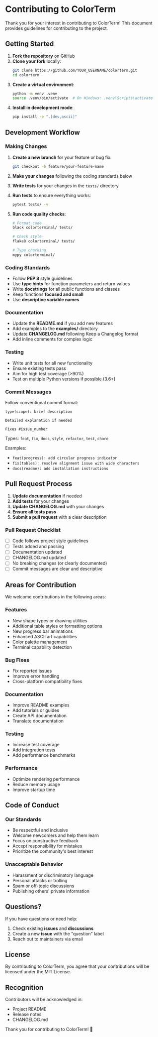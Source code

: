 # Contributing to ColorTerm

Thank you for your interest in contributing to ColorTerm! This document provides guidelines for contributing to the project.

## Getting Started

1. **Fork the repository** on GitHub
2. **Clone your fork** locally:
   ```bash
   git clone https://github.com/YOUR_USERNAME/colorterm.git
   cd colorterm
   ```
3. **Create a virtual environment**:
   ```bash
   python -m venv .venv
   source .venv/bin/activate  # On Windows: .venv\Scripts\activate
   ```
4. **Install in development mode**:
   ```bash
   pip install -e ".[dev,ascii]"
   ```

## Development Workflow

### Making Changes

1. **Create a new branch** for your feature or bug fix:
   ```bash
   git checkout -b feature/your-feature-name
   ```

2. **Make your changes** following the coding standards below

3. **Write tests** for your changes in the `tests/` directory

4. **Run tests** to ensure everything works:
   ```bash
   pytest tests/ -v
   ```

5. **Run code quality checks**:
   ```bash
   # Format code
   black colorterminal/ tests/

   # Check style
   flake8 colorterminal/ tests/

   # Type checking
   mypy colorterminal/
   ```

### Coding Standards

- Follow **PEP 8** style guidelines
- Use **type hints** for function parameters and return values
- Write **docstrings** for all public functions and classes
- Keep functions **focused and small**
- Use **descriptive variable names**

### Documentation

- Update the **README.md** if you add new features
- Add examples to the **examples/** directory
- Update **CHANGELOG.md** following Keep a Changelog format
- Add inline comments for complex logic

### Testing

- Write unit tests for all new functionality
- Ensure existing tests pass
- Aim for high test coverage (>90%)
- Test on multiple Python versions if possible (3.6+)

### Commit Messages

Follow conventional commit format:

```
type(scope): brief description

Detailed explanation if needed

Fixes #issue_number
```

Types: `feat`, `fix`, `docs`, `style`, `refactor`, `test`, `chore`

Examples:
- `feat(progress): add circular progress indicator`
- `fix(tables): resolve alignment issue with wide characters`
- `docs(readme): add installation instructions`

## Pull Request Process

1. **Update documentation** if needed
2. **Add tests** for your changes
3. **Update CHANGELOG.md** with your changes
4. **Ensure all tests pass**
5. **Submit a pull request** with a clear description

### Pull Request Checklist

- [ ] Code follows project style guidelines
- [ ] Tests added and passing
- [ ] Documentation updated
- [ ] CHANGELOG.md updated
- [ ] No breaking changes (or clearly documented)
- [ ] Commit messages are clear and descriptive

## Areas for Contribution

We welcome contributions in the following areas:

### Features
- New shape types or drawing utilities
- Additional table styles or formatting options
- New progress bar animations
- Enhanced ASCII art capabilities
- Color palette management
- Terminal capability detection

### Bug Fixes
- Fix reported issues
- Improve error handling
- Cross-platform compatibility fixes

### Documentation
- Improve README examples
- Add tutorials or guides
- Create API documentation
- Translate documentation

### Testing
- Increase test coverage
- Add integration tests
- Add performance benchmarks

### Performance
- Optimize rendering performance
- Reduce memory usage
- Improve startup time

## Code of Conduct

### Our Standards

- Be respectful and inclusive
- Welcome newcomers and help them learn
- Focus on constructive feedback
- Accept responsibility for mistakes
- Prioritize the community's best interest

### Unacceptable Behavior

- Harassment or discriminatory language
- Personal attacks or trolling
- Spam or off-topic discussions
- Publishing others' private information

## Questions?

If you have questions or need help:

1. Check existing **issues** and **discussions**
2. Create a new **issue** with the "question" label
3. Reach out to maintainers via email

## License

By contributing to ColorTerm, you agree that your contributions will be licensed under the MIT License.

## Recognition

Contributors will be acknowledged in:
- Project README
- Release notes
- CHANGELOG.md

Thank you for contributing to ColorTerm! 🎨
